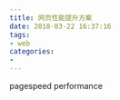 ```yaml
---
title: 网页性能提升方案
date: 2018-03-22 16:37:16
tags:
- web
categories:
-
---
```



<!-- more -->
pagespeed
performance
